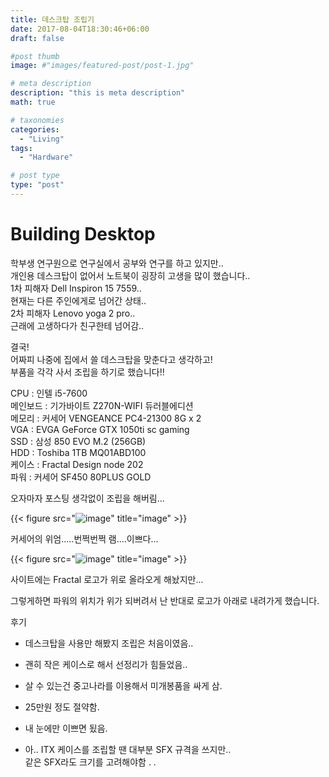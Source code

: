 ```yaml
---
title: 데스크탑 조립기
date: 2017-08-04T18:30:46+06:00
draft: false

#post thumb
image: #"images/featured-post/post-1.jpg"

# meta description
description: "this is meta description"
math: true

# taxonomies
categories:
  - "Living"
tags:
  - "Hardware"

# post type
type: "post"
---
```


# Building Desktop

학부생 연구원으로 연구실에서 공부와 연구를 하고 있지만..  
개인용 데스크탑이 없어서 노트북이 굉장히 고생을 많이 했습니다..  
1차 피해자 Dell Inspiron 15 7559..  
현재는 다른 주인에게로 넘어간 상태..  
2차 피해자 Lenovo yoga 2 pro..  
근래에 고생하다가 친구한테 넘어감..

결국!  
어짜피 나중에 집에서 쓸 데스크탑을 맞춘다고 생각하고!  
부품을 각각 사서 조립을 하기로 했습니다!!



CPU : 인텔 i5-7600  
메인보드 : 기가바이트 Z270N-WIFI 듀러블에디션  
메모리 : 커세어 VENGEANCE PC4-21300 8G x 2  
VGA : EVGA GeForce GTX 1050ti sc gaming  
SSD : 삼성 850 EVO M.2 (256GB)  
HDD : Toshiba 1TB MQ01ABD100  
케이스 : Fractal Design node 202  
파워 : 커세어 SF450 80PLUS GOLD  

오자마자 포스팅 생각없이 조립을 해버림...

{{< figure src="![image](/images/post/desktop/01.jpg)" title="image" >}}

커세어의 위엄.....번쩍번쩍 램....이쁘다...

{{< figure src="![image](/images/post/desktop/02.jpg)" title="image" >}}

사이트에는 Fractal 로고가 위로 올라오게 해놨지만...

그렇게하면 파워의 위치가 위가 되버려서 난 반대로 로고가 아래로 내려가게 했습니다.



후기

- 데스크탑을 사용만 해봤지 조립은 처음이였음..

- 괜히 작은 케이스로 해서 선정리가 힘들었음..

- 살 수 있는건 중고나라를 이용해서 미개봉품을 싸게 삼.

- 25만원 정도 절약함.

- 내 눈에만 이쁘면 됬음.

- 아.. ITX 케이스를 조립할 땐 대부분 SFX 규격을 쓰지만..   
같은 SFX라도 크기를 고려해야함 . .
